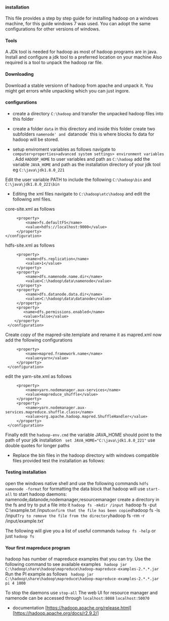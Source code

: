 #### installation
This file provides a step by step guide for installing hadoop on a windows machine, for this guide windows 7 was used.
You can adopt the same configurations for other versions of windows.

#### Tools
A JDk tool is needed for hadoop as most of hadoop programs are in java. Install and configure a jdk tool to a preferred location on your machine
Also required is a tool to unpack the hadoop rar file.

#### Downloading
Download a  stable versionn of hadoop from apache and unpack it. You might get errors while unpacking which you can just ingore.

#### configurations
* create a directory `C:\hadoop` and transfer the unpacked hadoop files into this folder
* create a folder `data` in this directory and inside this folder create two subfolders `namenode' and `datanode` this is where blocks fo data for hadoop will be stored.

* setup enviroment variables as follows
navigate to `computer>properties>advanced system settings> environment variables` . Add `HADOOP_HOME` to user variables and path as `C:\hadoop`
add the variable `JAVA_HOME` and path as the installation directory of your jdk tool eg `C:\java\jdk1.8.0_221`

Edit the user variable PATH to include the following `C:\hadoop\bin` and `C:\java\jdk1.8.0_221\bin`

* Editing the xml files
navigate to `C:\hadoop\etc\hadoop` and edit the following xml files.

core-site.xml as follows
```<configuration>
     <property>
         <name>fs.defaultFS</name>
         <value>hdfs://localhost:9000</value>
     </property>
</configuration>
```


hdfs-site.xml as follows
```<configuration>
     <property>
         <name>dfs.replication</name>
         <value>1</value>
     </property>
     <property>
         <name>dfs.namenode.name.dir</name>
         <value>C:\hadoop\data\namenode</value>
     </property>
     <property>
         <name>dfs.datanode.data.dir</name>
         <value>C:\hadoop\data\datanode</value>
     </property>
     <property>
        <name>dfs.permissions.enabled</name> 
        <value>false</value>
    </property> 
 </configuration>
 ```

Create copy of the mapred-site.template and rename it as mapred.xml now add the following configurations
```<configuration>
     <property>
         <name>mapred.framework.name</name>
         <value>yarn</value>
     </property>
 </configuration>
```

edit the yarn-site.xml as follows
```<configuration>
     <property>
         <name>yarn.nodemanager.aux-services</name>
         <value>mapreduce_shuffle</value>
     </property>
     <property>
         <name>yarn.nodemanager.aux-services.mapreduce.shuffle.class</name>
         <value>org.apache.hadoop.mapred.ShuffleHandler</value>
     </property>
 </configuration>
 ```

Finally edit the `hadoop-env.cmd` the variable JAVA_HOME should point to the path of your jdk installation
` set JAVA_HOME="C:\java\jdk1.8.0_221"` use double quotes for longer paths

* Replace the bin files in the hadoop directory with windows compatible files provided test the installation as follows:

#### Testing installation
open the windows native shell and  use the following commands
`hdfs namenode -format` for formatting the data block that hadoop will use
`start-all` to start hadoop daemons: namenode,datanode,nodemanager,resourcemanager
create a directory in the fs and try to put a file into it 
`hadoop fs -mkdir /input
`hadoop fs -put C:\example.txt  /input`
confirm that the file has been copied
`hadoop fs -ls /input`
Try to remove the file from the directory
`hadoop fs -rm -r /input/example.txt`

The following will give you  a list of useful commands
`hadoop fs -help` or just `hadoop fs`

#### Your first mapreduce program
hadoop has number of mapreduce examples that you can try. Use the following command to see available examples
` hadoop jar C:\hadoop\share\hadoop\mapreduce\hadoop-mapreduce-examples-2.*.*.jar`
Run the PI example  as follows
` hadoop jar C:\hadoop\share\hadoop\mapreduce\hadoop-mapreduce-examples-2.*.*.jar pi 4 1000`

To stop the daemons use 
`stop-all`
The web UI for  resource manager and namenode can be accessed through
`localhost:8088`
`localhost:50070`

* documentation
[https://hadoop.apache.org/release.html] 
[https://hadoop.apache.org/docs/r2.9.2/]

